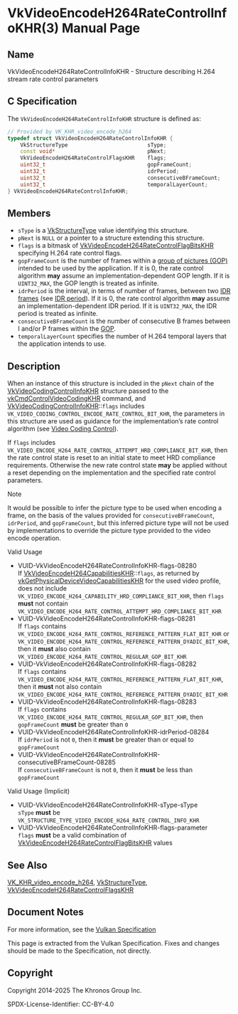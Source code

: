 # VkVideoEncodeH264RateControlInfoKHR(3) Manual Page

## Name

VkVideoEncodeH264RateControlInfoKHR - Structure describing H.264 stream rate control parameters



## [](#_c_specification)C Specification

The `VkVideoEncodeH264RateControlInfoKHR` structure is defined as:

```c++
// Provided by VK_KHR_video_encode_h264
typedef struct VkVideoEncodeH264RateControlInfoKHR {
    VkStructureType                         sType;
    const void*                             pNext;
    VkVideoEncodeH264RateControlFlagsKHR    flags;
    uint32_t                                gopFrameCount;
    uint32_t                                idrPeriod;
    uint32_t                                consecutiveBFrameCount;
    uint32_t                                temporalLayerCount;
} VkVideoEncodeH264RateControlInfoKHR;
```

## [](#_members)Members

- `sType` is a [VkStructureType](https://registry.khronos.org/vulkan/specs/latest/man/html/VkStructureType.html) value identifying this structure.
- `pNext` is `NULL` or a pointer to a structure extending this structure.
- `flags` is a bitmask of [VkVideoEncodeH264RateControlFlagBitsKHR](https://registry.khronos.org/vulkan/specs/latest/man/html/VkVideoEncodeH264RateControlFlagBitsKHR.html) specifying H.264 rate control flags.
- `gopFrameCount` is the number of frames within a [group of pictures (GOP)](https://registry.khronos.org/vulkan/specs/latest/html/vkspec.html#encode-h264-gop) intended to be used by the application. If it is 0, the rate control algorithm **may** assume an implementation-dependent GOP length. If it is `UINT32_MAX`, the GOP length is treated as infinite.
- `idrPeriod` is the interval, in terms of number of frames, between two [IDR frames](https://registry.khronos.org/vulkan/specs/latest/html/vkspec.html#encode-h264-idr-pic) (see [IDR period](https://registry.khronos.org/vulkan/specs/latest/html/vkspec.html#encode-h264-idr-period)). If it is 0, the rate control algorithm **may** assume an implementation-dependent IDR period. If it is `UINT32_MAX`, the IDR period is treated as infinite.
- `consecutiveBFrameCount` is the number of consecutive B frames between I and/or P frames within the [GOP](https://registry.khronos.org/vulkan/specs/latest/html/vkspec.html#encode-h264-gop).
- `temporalLayerCount` specifies the number of H.264 temporal layers that the application intends to use.

## [](#_description)Description

When an instance of this structure is included in the `pNext` chain of the [VkVideoCodingControlInfoKHR](https://registry.khronos.org/vulkan/specs/latest/man/html/VkVideoCodingControlInfoKHR.html) structure passed to the [vkCmdControlVideoCodingKHR](https://registry.khronos.org/vulkan/specs/latest/man/html/vkCmdControlVideoCodingKHR.html) command, and [VkVideoCodingControlInfoKHR](https://registry.khronos.org/vulkan/specs/latest/man/html/VkVideoCodingControlInfoKHR.html)::`flags` includes `VK_VIDEO_CODING_CONTROL_ENCODE_RATE_CONTROL_BIT_KHR`, the parameters in this structure are used as guidance for the implementation’s rate control algorithm (see [Video Coding Control](https://registry.khronos.org/vulkan/specs/latest/html/vkspec.html#video-coding-control)).

If `flags` includes `VK_VIDEO_ENCODE_H264_RATE_CONTROL_ATTEMPT_HRD_COMPLIANCE_BIT_KHR`, then the rate control state is reset to an initial state to meet HRD compliance requirements. Otherwise the new rate control state **may** be applied without a reset depending on the implementation and the specified rate control parameters.

Note

It would be possible to infer the picture type to be used when encoding a frame, on the basis of the values provided for `consecutiveBFrameCount`, `idrPeriod`, and `gopFrameCount`, but this inferred picture type will not be used by implementations to override the picture type provided to the video encode operation.

Valid Usage

- [](#VUID-VkVideoEncodeH264RateControlInfoKHR-flags-08280)VUID-VkVideoEncodeH264RateControlInfoKHR-flags-08280  
  If [VkVideoEncodeH264CapabilitiesKHR](https://registry.khronos.org/vulkan/specs/latest/man/html/VkVideoEncodeH264CapabilitiesKHR.html)::`flags`, as returned by [vkGetPhysicalDeviceVideoCapabilitiesKHR](https://registry.khronos.org/vulkan/specs/latest/man/html/vkGetPhysicalDeviceVideoCapabilitiesKHR.html) for the used video profile, does not include `VK_VIDEO_ENCODE_H264_CAPABILITY_HRD_COMPLIANCE_BIT_KHR`, then `flags` **must** not contain `VK_VIDEO_ENCODE_H264_RATE_CONTROL_ATTEMPT_HRD_COMPLIANCE_BIT_KHR`
- [](#VUID-VkVideoEncodeH264RateControlInfoKHR-flags-08281)VUID-VkVideoEncodeH264RateControlInfoKHR-flags-08281  
  If `flags` contains `VK_VIDEO_ENCODE_H264_RATE_CONTROL_REFERENCE_PATTERN_FLAT_BIT_KHR` or `VK_VIDEO_ENCODE_H264_RATE_CONTROL_REFERENCE_PATTERN_DYADIC_BIT_KHR`, then it **must** also contain `VK_VIDEO_ENCODE_H264_RATE_CONTROL_REGULAR_GOP_BIT_KHR`
- [](#VUID-VkVideoEncodeH264RateControlInfoKHR-flags-08282)VUID-VkVideoEncodeH264RateControlInfoKHR-flags-08282  
  If `flags` contains `VK_VIDEO_ENCODE_H264_RATE_CONTROL_REFERENCE_PATTERN_FLAT_BIT_KHR`, then it **must** not also contain `VK_VIDEO_ENCODE_H264_RATE_CONTROL_REFERENCE_PATTERN_DYADIC_BIT_KHR`
- [](#VUID-VkVideoEncodeH264RateControlInfoKHR-flags-08283)VUID-VkVideoEncodeH264RateControlInfoKHR-flags-08283  
  If `flags` contains `VK_VIDEO_ENCODE_H264_RATE_CONTROL_REGULAR_GOP_BIT_KHR`, then `gopFrameCount` **must** be greater than `0`
- [](#VUID-VkVideoEncodeH264RateControlInfoKHR-idrPeriod-08284)VUID-VkVideoEncodeH264RateControlInfoKHR-idrPeriod-08284  
  If `idrPeriod` is not `0`, then it **must** be greater than or equal to `gopFrameCount`
- [](#VUID-VkVideoEncodeH264RateControlInfoKHR-consecutiveBFrameCount-08285)VUID-VkVideoEncodeH264RateControlInfoKHR-consecutiveBFrameCount-08285  
  If `consecutiveBFrameCount` is not `0`, then it **must** be less than `gopFrameCount`

Valid Usage (Implicit)

- [](#VUID-VkVideoEncodeH264RateControlInfoKHR-sType-sType)VUID-VkVideoEncodeH264RateControlInfoKHR-sType-sType  
  `sType` **must** be `VK_STRUCTURE_TYPE_VIDEO_ENCODE_H264_RATE_CONTROL_INFO_KHR`
- [](#VUID-VkVideoEncodeH264RateControlInfoKHR-flags-parameter)VUID-VkVideoEncodeH264RateControlInfoKHR-flags-parameter  
  `flags` **must** be a valid combination of [VkVideoEncodeH264RateControlFlagBitsKHR](https://registry.khronos.org/vulkan/specs/latest/man/html/VkVideoEncodeH264RateControlFlagBitsKHR.html) values

## [](#_see_also)See Also

[VK\_KHR\_video\_encode\_h264](https://registry.khronos.org/vulkan/specs/latest/man/html/VK_KHR_video_encode_h264.html), [VkStructureType](https://registry.khronos.org/vulkan/specs/latest/man/html/VkStructureType.html), [VkVideoEncodeH264RateControlFlagsKHR](https://registry.khronos.org/vulkan/specs/latest/man/html/VkVideoEncodeH264RateControlFlagsKHR.html)

## [](#_document_notes)Document Notes

For more information, see the [Vulkan Specification](https://registry.khronos.org/vulkan/specs/latest/html/vkspec.html#VkVideoEncodeH264RateControlInfoKHR)

This page is extracted from the Vulkan Specification. Fixes and changes should be made to the Specification, not directly.

## [](#_copyright)Copyright

Copyright 2014-2025 The Khronos Group Inc.

SPDX-License-Identifier: CC-BY-4.0